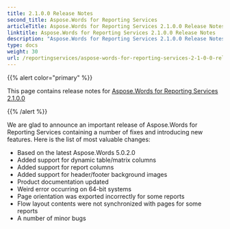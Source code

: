 ```yaml
---
title: 2.1.0.0 Release Notes
second_title: Aspose.Words for Reporting Services
articleTitle: Aspose.Words for Reporting Services 2.1.0.0 Release Notes
linktitle: Aspose.Words for Reporting Services 2.1.0.0 Release Notes
description: "Aspose.Words for Reporting Services 2.1.0.0 Release Notes – the latest updates and fixes."
type: docs
weight: 30
url: /reportingservices/aspose-words-for-reporting-services-2-1-0-0-release-notes/
---
```


{{% alert color="primary" %}}

This page contains release notes for [Aspose.Words for Reporting Services 2.1.0.0](https://downloads.aspose.com/words/reportingservices/new-releases/aspose.words-for-reporting-services-2.1.0.0/)

{{% /alert %}}

We are glad to announce an important release of Aspose.Words for Reporting Services containing a number of fixes and introducing new features. Here is the list of most valuable changes:

- Based on the latest Aspose.Words 5.0.2.0
- Added support for dynamic table/matrix columns
- Added support for report columns
- Added support for header/footer background images
- Product documentation updated
- Weird error occurring on 64-bit systems
- Page orientation was exported incorrectly for some reports
- Flow layout contents were not synchronized with pages for some reports
- A number of minor bugs
